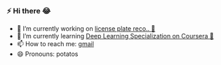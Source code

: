 ### ⚡  Hi there 😂

- 🔭 I’m currently working on [license plate reco.. 🚗](https://github.com/minlaxz/alpr-mm) 
- 🌱 I’m currently learning [Deep Learning Specialization on Coursera 📑](https://www.coursera.org/specializations/deep-learning)
- 📫 How to reach me: [gmail](mailto:minminlaxz@gmail.com)
- 😄 Pronouns: potatos


<!-- - 👯 I’m looking to collaborate on ...
- 🤔 I’m looking for help with ...
- 💬 Ask me about ... 
- ⚡ Fun fact: ![](https://mail.google.com/mail/e/1f44d)-->